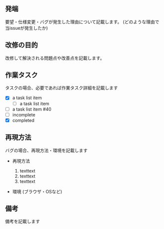 ## 発端
要望・仕様変更・バグが発生した理由について記載します。 
(どのような理由で当issueが発生したか)

## 改修の目的
改修して解決される問題点や改善点を記載します。

## 作業タスク
タスクの場合、必要であれば作業タスク詳細を記載します

- [x] a task list item
    - [ ] a task list item
- [ ] a task list item #40
- [ ] incomplete
- [x] completed

## 再現方法
バグの場合、再現方法・環境を記載します

* 再現方法  
  1. texttext  
  2. texttext  
  3. texttext  

* 環境 (ブラウザ・OSなど)  

## 備考
備考を記載します
